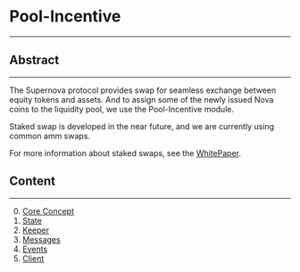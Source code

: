# Pool-Incentive

---

## Abstract

---
The Supernova protocol provides swap for seamless exchange between equity tokens and assets. 
And to assign some of the newly issued Nova coins to the liquidity pool, we use the Pool-Incentive module.

Staked swap is developed in the near future, and we are currently using common amm swaps.

For more information about staked swaps, see the [WhitePaper](https://www.supernovaprotocol.xyz/whitepaper.pdf).

## Content

---
0. [Core Concept](spec/en/00_core_concept.md)
1. [State](spec/en/01_state.md)
2. [Keeper](spec/en/02_keeper.md)
3. [Messages](spec/en/03_messages.md)
4. [Events](spec/en/04_events.md)
5. [Client](spec/en/05_client.md)
